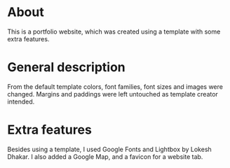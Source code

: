 # About
This is a portfolio website, which was created using a template with some extra features.

# General description
From the default template colors, font families, font sizes and images were changed. Margins and paddings were left untouched as template creator intended.

# Extra features
Besides using a template, I used Google Fonts and Lightbox by Lokesh Dhakar. I also added a Google Map, and a favicon for a website tab.
